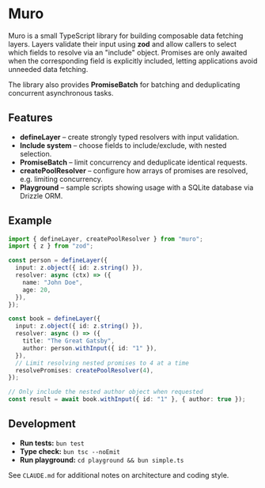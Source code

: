 # Muro

Muro is a small TypeScript library for building composable data fetching layers.
Layers validate their input using **zod** and allow callers to select which
fields to resolve via an "include" object. Promises are only awaited when the
corresponding field is explicitly included, letting applications avoid unneeded
data fetching.

The library also provides **PromiseBatch** for batching and deduplicating
concurrent asynchronous tasks.

## Features

- **defineLayer** – create strongly typed resolvers with input validation.
- **Include system** – choose fields to include/exclude, with nested selection.
 - **PromiseBatch** – limit concurrency and deduplicate identical requests.
 - **createPoolResolver** – configure how arrays of promises are resolved,
   e.g. limiting concurrency.
- **Playground** – sample scripts showing usage with a SQLite database via
  Drizzle ORM.

## Example

```ts
import { defineLayer, createPoolResolver } from "muro";
import { z } from "zod";

const person = defineLayer({
  input: z.object({ id: z.string() }),
  resolver: async (ctx) => ({
    name: "John Doe",
    age: 20,
  }),
});

const book = defineLayer({
  input: z.object({ id: z.string() }),
  resolver: async () => ({
    title: "The Great Gatsby",
    author: person.withInput({ id: "1" }),
  }),
  // Limit resolving nested promises to 4 at a time
  resolvePromises: createPoolResolver(4),
});

// Only include the nested author object when requested
const result = await book.withInput({ id: "1" }, { author: true });
```

## Development

- **Run tests:** `bun test`
- **Type check:** `bun tsc --noEmit`
- **Run playground:** `cd playground && bun simple.ts`

See `CLAUDE.md` for additional notes on architecture and coding style.

